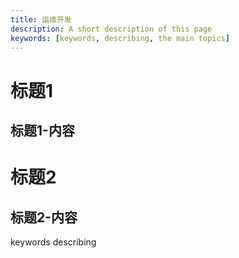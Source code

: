 ```yaml
---
title: 运维开发
description: A short description of this page
keywords: [keywords, describing, the main topics]
---
```



# 标题1


## 标题1-内容


# 标题2


## 标题2-内容

keywords
describing
